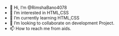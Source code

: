 - 👋 Hi, I’m @RimshaBano4078
- 👀 I’m interested in HTML,CSS
- 🌱 I’m currently learning HTML,CSS
- 💞️ I’m looking to collaborate on development Project.
- 📫 How to reach me from aids.
<!---
RimshaBano4078/RimshaBano4078 is a ✨ special ✨ repository because its `README.md` (this file) appears on your GitHub profile.
You can click the Preview link to take a look at your changes.
--->

